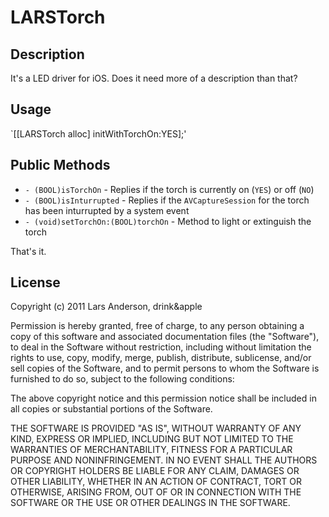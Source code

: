 # LARSTorch

## Description
It's a LED driver for iOS.  Does it need more of a description than that?

## Usage
`[[LARSTorch alloc] initWithTorchOn:YES];'

## Public Methods
 - `- (BOOL)isTorchOn` - Replies if the torch is currently on (`YES`) or off (`NO`)
 - `- (BOOL)isInturrupted` - Replies if the `AVCaptureSession` for the torch has been inturrupted by a system event
 - `- (void)setTorchOn:(BOOL)torchOn` - Method to light or extinguish the torch

That's it.

## License
Copyright (c) 2011 Lars Anderson, drink&apple

Permission is hereby granted, free of charge, to any person obtaining a copy of this software and associated documentation files (the "Software"), to deal in the Software without restriction, including without limitation the rights to use, copy, modify, merge, publish, distribute, sublicense, and/or sell copies of the Software, and to permit persons to whom the Software is furnished to do so, subject to the following conditions:

The above copyright notice and this permission notice shall be included in all copies or substantial portions of the Software.

THE SOFTWARE IS PROVIDED "AS IS", WITHOUT WARRANTY OF ANY KIND, EXPRESS OR IMPLIED, INCLUDING BUT NOT LIMITED TO THE WARRANTIES OF MERCHANTABILITY, FITNESS FOR A PARTICULAR PURPOSE AND NONINFRINGEMENT. IN NO EVENT SHALL THE AUTHORS OR COPYRIGHT HOLDERS BE LIABLE FOR ANY CLAIM, DAMAGES OR OTHER LIABILITY, WHETHER IN AN ACTION OF CONTRACT, TORT OR OTHERWISE, ARISING FROM, OUT OF OR IN CONNECTION WITH THE SOFTWARE OR THE USE OR OTHER DEALINGS IN THE SOFTWARE.